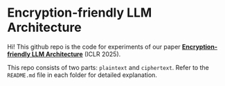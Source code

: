 # Encryption-friendly LLM Architecture
Hi! This github repo is the code for experiments of our paper <a href="https://openreview.net/forum?id=pbre0HKsfE" target="_blank" rel="noopener noreferrer"><strong>Encryption-friendly LLM Architecture</strong></a> (ICLR 2025).

This repo consists of two parts: `plaintext` and `ciphertext`. Refer to the `README.md` file in each folder for detailed explanation.